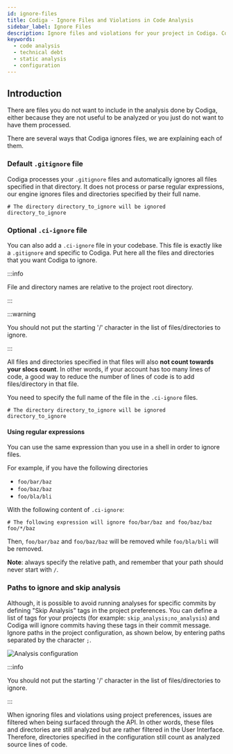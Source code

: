 ```yaml
---
id: ignore-files
title: Codiga - Ignore Files and Violations in Code Analysis
sidebar_label: Ignore Files
description: Ignore files and violations for your project in Codiga. Configure your Codiga project and ignore directories for all analyses.
keywords:
  - code analysis
  - technical debt
  - static analysis
  - configuration
---
```


## Introduction

There are files you do not want to include in the analysis done by Codiga,
either because they are not useful to be analyzed or you just do not want
to have them processed.

There are several ways that Codiga ignores files, we are explaining
each of them.

### Default `.gitignore` file

Codiga processes your `.gitignore` files and automatically ignores all files specified in that directory.
It does not process or parse regular expressions, our engine ignores files and directories
specified by their full name.

```
# The directory directory_to_ignore will be ignored
directory_to_ignore

```

### Optional `.ci-ignore` file

You can also add a `.ci-ignore` file in your codebase. This file is
exactly like a `.gitignore` and specific to Codiga. Put here all
the files and directories that you want Codiga to ignore.

:::info
 
 File and directory names are relative to the project root directory.

:::

:::warning
 
 You should not put the starting '/' character in the list of files/directories to ignore.

:::

All files and directories specified in that files will also **not count
towards your slocs count**. In other words, if your account has too many
lines of code, a good way to reduce the number of lines of code is
to add files/directory in that file.

You need to specify the full name of the file in the `.ci-ignore` files.

```
# The directory directory_to_ignore will be ignored
directory_to_ignore
```

#### Using regular expressions

You can use the same expression than you use in a shell in order to ignore
files.

For example, if you have the following directories

- `foo/bar/baz`
- `foo/baz/baz`
- `foo/bla/bli`

With the following content of `.ci-ignore`:

```
# The following expression will ignore foo/bar/baz and foo/baz/baz
foo/*/baz
```

Then, `foo/bar/baz` and `foo/baz/baz` will be removed while `foo/bla/bli`
will be removed.

**Note**: always specify the relative path, and remember that your path should never start with `/`.

### Paths to ignore and skip analysis

Although, it is possible to avoid running analyses for specific commits by defining "Skip Analysis" tags in the project preferences. You can define a list of tags for your projects (for example: `skip_analysis;no_analysis`) and Codiga will ignore commits having these tags in their commit message. Ignore paths in the project configuration, as shown below,
by entering paths separated by the character `;`.

![Analysis configuration](/img/analysis-configuration-03.png)

:::info
 
 You should not put the starting '/' character in the list of files/directories to ignore.

:::

When ignoring files and violations using project preferences, issues
are filtered when being surfaced through the API. In other words, these
files and directories are still analyzed but are rather filtered
in the User Interface. Therefore, directories specified in the configuration
still count as analyzed source lines of code.
